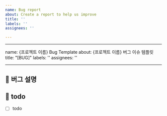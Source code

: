 ```yaml
---
name: Bug report
about: Create a report to help us improve
title: ''
labels: ''
assignees: ''

---
```


---
name: {프로젝트 이름} Bug Template
about: {프로젝트 이름} 버그 이슈 템플릿
title: "[BUG]"
labels: ''
assignees: ''

---

## 🐞 버그 설명
<!-- source code 내에서 어떻게해서 버그가 발생했는지 설명해주세요 -->
<!-- 스크린 샷, 작동 환경 (OS, device 등)과 관련이 있다면 추가해주세요 -->



## 📝 todo
- [ ] todo
